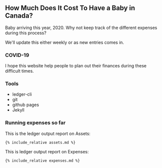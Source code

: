 ## How Much Does It Cost To Have a Baby in Canada?

Baby arriving this year, 2020. Why not keep track of the different expenses during this process? 

We'll update this either weekly or as new entries comes in.

### COVID-19

I hope this website help people to plan out their finances during these difficult times.

### Tools

- ledger-cli
- git
- github pages
- Jekyll

### Running expenses so far

This is the ledger output report on Assets:
```
{% include_relative assets.md %}
```

This is ledger output report on Expenses:

```
{% include_relative expenses.md %}
```
